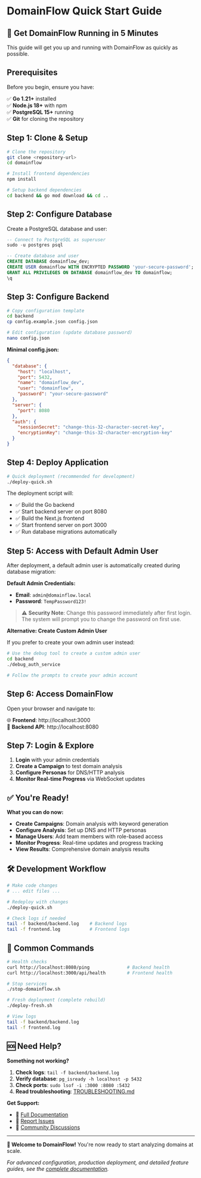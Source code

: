 # DomainFlow Quick Start Guide

## 🚀 Get DomainFlow Running in 5 Minutes

This guide will get you up and running with DomainFlow as quickly as possible.

## Prerequisites

Before you begin, ensure you have:

✅ **Go 1.21+** installed  
✅ **Node.js 18+** with npm  
✅ **PostgreSQL 15+** running  
✅ **Git** for cloning the repository  

## Step 1: Clone & Setup

```bash
# Clone the repository
git clone <repository-url>
cd domainflow

# Install frontend dependencies
npm install

# Setup backend dependencies  
cd backend && go mod download && cd ..
```

## Step 2: Configure Database

Create a PostgreSQL database and user:

```sql
-- Connect to PostgreSQL as superuser
sudo -u postgres psql

-- Create database and user
CREATE DATABASE domainflow_dev;
CREATE USER domainflow WITH ENCRYPTED PASSWORD 'your-secure-password';
GRANT ALL PRIVILEGES ON DATABASE domainflow_dev TO domainflow;
\q
```

## Step 3: Configure Backend

```bash
# Copy configuration template
cd backend
cp config.example.json config.json

# Edit configuration (update database password)
nano config.json
```

**Minimal config.json:**
```json
{
  "database": {
    "host": "localhost",
    "port": 5432,
    "name": "domainflow_dev",
    "user": "domainflow",
    "password": "your-secure-password"
  },
  "server": {
    "port": 8080
  },
  "auth": {
    "sessionSecret": "change-this-32-character-secret-key",
    "encryptionKey": "change-this-32-character-encryption-key"
  }
}
```

## Step 4: Deploy Application

```bash
# Quick deployment (recommended for development)
./deploy-quick.sh
```

The deployment script will:
- ✅ Build the Go backend
- ✅ Start backend server on port 8080
- ✅ Build the Next.js frontend  
- ✅ Start frontend server on port 3000
- ✅ Run database migrations automatically

## Step 5: Access with Default Admin User

After deployment, a default admin user is automatically created during database migration:

**Default Admin Credentials:**
- **Email**: `admin@domainflow.local`
- **Password**: `TempPassword123!`

> ⚠️ **Security Note**: Change this password immediately after first login. The system will prompt you to change the password on first use.

**Alternative: Create Custom Admin User**

If you prefer to create your own admin user instead:

```bash
# Use the debug tool to create a custom admin user
cd backend
./debug_auth_service

# Follow the prompts to create your admin account
```

## Step 6: Access DomainFlow

Open your browser and navigate to:

🌐 **Frontend**: http://localhost:3000  
🔧 **Backend API**: http://localhost:8080  

## Step 7: Login & Explore

1. **Login** with your admin credentials
2. **Create a Campaign** to test domain analysis
3. **Configure Personas** for DNS/HTTP analysis
4. **Monitor Real-time Progress** via WebSocket updates

## ✅ You're Ready!

**What you can do now:**

- **Create Campaigns**: Domain analysis with keyword generation
- **Configure Analysis**: Set up DNS and HTTP personas  
- **Manage Users**: Add team members with role-based access
- **Monitor Progress**: Real-time updates and progress tracking
- **View Results**: Comprehensive domain analysis results

## 🛠️ Development Workflow

```bash
# Make code changes
# ... edit files ...

# Redeploy with changes
./deploy-quick.sh

# Check logs if needed
tail -f backend/backend.log    # Backend logs
tail -f frontend.log           # Frontend logs
```

## 🔧 Common Commands

```bash
# Health checks
curl http://localhost:8080/ping              # Backend health
curl http://localhost:3000/api/health        # Frontend health

# Stop services
./stop-domainflow.sh

# Fresh deployment (complete rebuild)
./deploy-fresh.sh

# View logs
tail -f backend/backend.log
tail -f frontend.log
```

## 🆘 Need Help?

**Something not working?**

1. **Check logs**: `tail -f backend/backend.log`
2. **Verify database**: `pg_isready -h localhost -p 5432`
3. **Check ports**: `sudo lsof -i :3000 :8080 :5432`
4. **Read troubleshooting**: [TROUBLESHOOTING.md](docs/TROUBLESHOOTING.md)

**Get Support:**
- 📖 [Full Documentation](docs/)
- 🐛 [Report Issues](https://github.com/yourusername/domainflow/issues)
- 💬 [Community Discussions](https://github.com/yourusername/domainflow/discussions)

---

**🎉 Welcome to DomainFlow!** You're now ready to start analyzing domains at scale.

*For advanced configuration, production deployment, and detailed feature guides, see the [complete documentation](docs/).*
